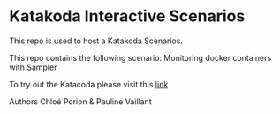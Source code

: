 # Katakoda Interactive Scenarios
This repo is used to host a Katakoda Scenarios.

This repo contains the following scenario:
Monitoring docker containers with Sampler

To try out the Katacoda please visit this [link](https://www.katacoda.com/pauline/scenarios/sampler-docker)

Authors
Chloé Porion & Pauline Vaillant
